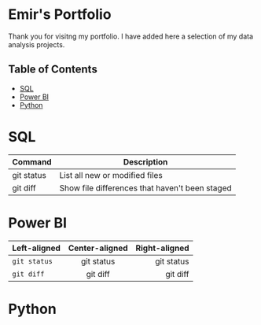 # Emir's Portfolio

Thank you for visitng my portfolio. 
I have added here a selection of my data analysis projects.

## Table of Contents
- [SQL](#sql)
- [Power BI](#power-bi)
- [Python](#python)

# SQL
| Command | Description 
| --- | --- 
| git status | List all new or modified files 
| git diff | Show file differences that haven't been staged 

# Power BI
| Left-aligned | Center-aligned | Right-aligned |
| :---         |     :---:      |          ---: |
|`git status`   | git status     | git status    |
| `git diff`     | git diff       | git diff      |

# Python
